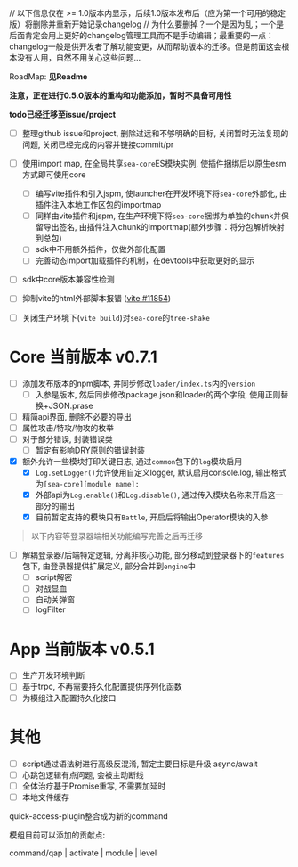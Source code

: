 // 以下信息仅在 >= 1.0版本内显示，后续1.0版本发布后（应为第一个可用的稳定版）将删除并重新开始记录changelog
// 为什么要删掉？一个是因为乱；一个是后面肯定会用上更好的changelog管理工具而不是手动编辑；最重要的一点：changelog一般是供开发者了解功能变更，从而帮助版本的迁移。但是前面这会根本没有人用，自然不用关心这些问题...

RoadMap: **见Readme**

**注意，正在进行0.5.0版本的重构和功能添加，暂时不具备可用性**

**todo已经迁移至issue/project**

- [ ] 整理github issue和project, 删除过远和不够明确的目标, 关闭暂时无法复现的问题, 关闭已经完成的内容并链接commit/pr

- [ ] 使用import map, 在全局共享`sea-core`ES模块实例, 使插件捆绑后以原生esm方式即可使用core
  - [ ] 编写vite插件和引入jspm, 使launcher在开发环境下将`sea-core`外部化, 由插件注入本地工作区包的importmap
  - [ ] 同样由vite插件和jspm, 在生产环境下将`sea-core`捆绑为单独的chunk并保留导出签名, 由插件注入chunk的importmap(额外步骤：将分包解析映射到总包)
  - [ ] sdk中不用额外插件，仅做外部化配置
  - [ ] 完善动态import加载插件的机制，在devtools中获取更好的显示
- [ ] sdk中core版本兼容性检测
- [ ] 抑制vite的html外部脚本报错 ([vite #11854](https://github.com/vitejs/vite/pull/11854))
- [ ] 关闭生产环境下(`vite build`)对`sea-core`的`tree-shake`

# Core 当前版本 v0.7.1

- [ ] 添加发布版本的npm脚本, 并同步修改`loader/index.ts`内的`version`
  - [ ] 入参是版本, 然后同步修改package.json和loader的两个字段, 使用正则替换+JSON.prase
- [ ] 精简api界面, 删除不必要的导出
- [ ] 属性攻击/特攻/物攻的枚举
- [ ] 对于部分错误, 封装错误类
  - [ ] 暂定有影响DRY原则的错误封装
- [x] 额外允许一些模块打印关键日志, 通过`common`包下的`log`模块启用
  - [x] `Log.setLogger()`允许使用自定义logger, 默认启用console.log, 输出格式为`[sea-core][module name]:`
  - [x] 外部api为`Log.enable()`和`Log.disable()`, 通过传入模块名称来开启这一部分的输出
  - [x] 目前暂定支持的模块只有`Battle`, 开启后将输出Operator模块的入参

> 以下内容等登录器端相关功能编写完善之后再迁移
 
- [ ] 解耦登录器/后端特定逻辑, 分离非核心功能, 部分移动到登录器下的`features`包下, 由登录器提供扩展定义, 部分合并到`engine`中
  - [ ] script解密
  - [ ] 对战显血
  - [ ] 自动关弹窗
  - [ ] logFilter

# App 当前版本 v0.5.1

- [ ] 生产开发环境判断
- [ ] 基于trpc, 不再需要持久化配置提供序列化函数
- [ ] 为模组注入配置持久化接口

# 其他

- [ ] script通过语法树进行高级反混淆, 暂定主要目标是升级 async/await
- [ ] 心跳包逻辑有点问题, 会被主动断线
- [ ] 全体治疗基于Promise重写, 不需要加延时
- [ ] 本地文件缓存

quick-access-plugin整合成为新的command

模组目前可以添加的贡献点: 

command/qap | activate | module | level

